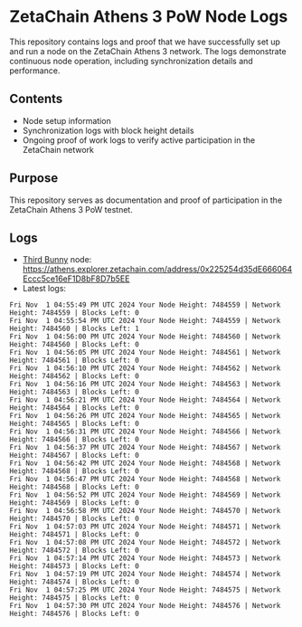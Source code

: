 # ZetaChain Athens 3 PoW Node Logs
This repository contains logs and proof that we have successfully set up and run a node on the ZetaChain Athens 3 network. The logs demonstrate continuous node operation, including synchronization details and performance.

## Contents
- Node setup information
- Synchronization logs with block height details
- Ongoing proof of work logs to verify active participation in the ZetaChain network

## Purpose
This repository serves as documentation and proof of participation in the ZetaChain Athens 3 PoW testnet.

## Logs

- [Third Bunny](https://thirdbunny.xyz/) node: https://athens.explorer.zetachain.com/address/0x225254d35dE666064Eccc5ce16eF1D8bF8D7b5EE
- Latest logs:
```
Fri Nov  1 04:55:49 PM UTC 2024 Your Node Height: 7484559 | Network Height: 7484559 | Blocks Left: 0
Fri Nov  1 04:55:54 PM UTC 2024 Your Node Height: 7484559 | Network Height: 7484560 | Blocks Left: 1
Fri Nov  1 04:56:00 PM UTC 2024 Your Node Height: 7484560 | Network Height: 7484560 | Blocks Left: 0
Fri Nov  1 04:56:05 PM UTC 2024 Your Node Height: 7484561 | Network Height: 7484561 | Blocks Left: 0
Fri Nov  1 04:56:10 PM UTC 2024 Your Node Height: 7484562 | Network Height: 7484562 | Blocks Left: 0
Fri Nov  1 04:56:16 PM UTC 2024 Your Node Height: 7484563 | Network Height: 7484563 | Blocks Left: 0
Fri Nov  1 04:56:21 PM UTC 2024 Your Node Height: 7484564 | Network Height: 7484564 | Blocks Left: 0
Fri Nov  1 04:56:26 PM UTC 2024 Your Node Height: 7484565 | Network Height: 7484565 | Blocks Left: 0
Fri Nov  1 04:56:31 PM UTC 2024 Your Node Height: 7484566 | Network Height: 7484566 | Blocks Left: 0
Fri Nov  1 04:56:37 PM UTC 2024 Your Node Height: 7484567 | Network Height: 7484567 | Blocks Left: 0
Fri Nov  1 04:56:42 PM UTC 2024 Your Node Height: 7484568 | Network Height: 7484568 | Blocks Left: 0
Fri Nov  1 04:56:47 PM UTC 2024 Your Node Height: 7484568 | Network Height: 7484568 | Blocks Left: 0
Fri Nov  1 04:56:52 PM UTC 2024 Your Node Height: 7484569 | Network Height: 7484569 | Blocks Left: 0
Fri Nov  1 04:56:58 PM UTC 2024 Your Node Height: 7484570 | Network Height: 7484570 | Blocks Left: 0
Fri Nov  1 04:57:03 PM UTC 2024 Your Node Height: 7484571 | Network Height: 7484571 | Blocks Left: 0
Fri Nov  1 04:57:08 PM UTC 2024 Your Node Height: 7484572 | Network Height: 7484572 | Blocks Left: 0
Fri Nov  1 04:57:14 PM UTC 2024 Your Node Height: 7484573 | Network Height: 7484573 | Blocks Left: 0
Fri Nov  1 04:57:19 PM UTC 2024 Your Node Height: 7484574 | Network Height: 7484574 | Blocks Left: 0
Fri Nov  1 04:57:25 PM UTC 2024 Your Node Height: 7484575 | Network Height: 7484575 | Blocks Left: 0
Fri Nov  1 04:57:30 PM UTC 2024 Your Node Height: 7484576 | Network Height: 7484576 | Blocks Left: 0
```
